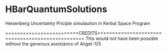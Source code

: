 # HBarQuantumSolutions
Heisenberg Uncertainty Priciple simulaution in Kerbal Space Program

=========================CREDITS=================================================
This would not have been possible without the generous assistance of Angel-125
